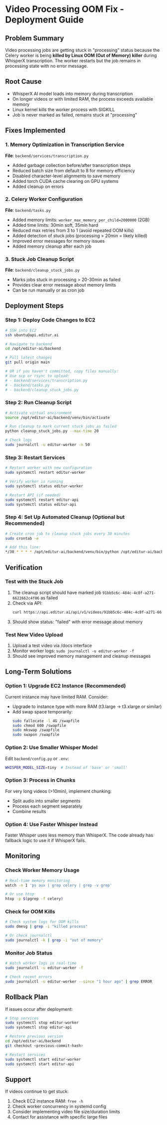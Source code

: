 # Video Processing OOM Fix - Deployment Guide

## Problem Summary
Video processing jobs are getting stuck in "processing" status because the Celery worker is being **killed by Linux OOM (Out of Memory) killer** during WhisperX transcription. The worker restarts but the job remains in processing state with no error message.

## Root Cause
- WhisperX AI model loads into memory during transcription
- On longer videos or with limited RAM, the process exceeds available memory
- Linux kernel kills the worker process with SIGKILL
- Job is never marked as failed, remains stuck at "processing"

## Fixes Implemented

### 1. Memory Optimization in Transcription Service
**File**: `backend/services/transcription.py`
- Added garbage collection before/after transcription steps
- Reduced batch size from default to 8 for memory efficiency
- Disabled character-level alignments to save memory
- Added torch CUDA cache clearing on GPU systems
- Added cleanup on errors

### 2. Celery Worker Configuration
**File**: `backend/tasks.py`
- Added memory limits: `worker_max_memory_per_child=2000000` (2GB)
- Added time limits: 30min soft, 35min hard
- Reduced max retries from 3 to 1 (avoid repeated OOM kills)
- Added detection of stuck jobs (processing > 20min = likely killed)
- Improved error messages for memory issues
- Added memory cleanup after each job

### 3. Stuck Job Cleanup Script
**File**: `backend/cleanup_stuck_jobs.py`
- Marks jobs stuck in processing > 20-30min as failed
- Provides clear error message about memory limits
- Can be run manually or as cron job

## Deployment Steps

### Step 1: Deploy Code Changes to EC2

```bash
# SSH into EC2
ssh ubuntu@api.editur.ai

# Navigate to backend
cd /opt/editur-ai/backend

# Pull latest changes
git pull origin main

# OR if you haven't committed, copy files manually:
# Use scp or rsync to upload:
# - backend/services/transcription.py
# - backend/tasks.py
# - backend/cleanup_stuck_jobs.py
```

### Step 2: Run Cleanup Script

```bash
# Activate virtual environment
source /opt/editur-ai/backend/venv/bin/activate

# Run cleanup to mark current stuck jobs as failed
python cleanup_stuck_jobs.py --max-time 20

# Check logs
sudo journalctl -u editur-worker -n 50
```

### Step 3: Restart Services

```bash
# Restart worker with new configuration
sudo systemctl restart editur-worker

# Verify worker is running
sudo systemctl status editur-worker

# Restart API (if needed)
sudo systemctl restart editur-api
sudo systemctl status editur-api
```

### Step 4: Set Up Automated Cleanup (Optional but Recommended)

```bash
# Create cron job to cleanup stuck jobs every 30 minutes
sudo crontab -e

# Add this line:
*/30 * * * * /opt/editur-ai/backend/venv/bin/python /opt/editur-ai/backend/cleanup_stuck_jobs.py --max-time 30 >> /var/log/editur-cleanup.log 2>&1
```

## Verification

### Test with the Stuck Job
1. The cleanup script should have marked job `91bb5c6c-484c-4c8f-a271-6622662c4f06` as failed
2. Check via API:
   ```bash
   curl https://api.editur.ai/api/v1/videos/91bb5c6c-484c-4c8f-a271-6622662c4f06/status
   ```
3. Should show status: "failed" with error message about memory

### Test New Video Upload
1. Upload a test video via /docs interface
2. Monitor worker logs: `sudo journalctl -u editur-worker -f`
3. Should see improved memory management and cleanup messages

## Long-Term Solutions

### Option 1: Upgrade EC2 Instance (Recommended)
Current instance may have limited RAM. Consider:
- Upgrade to instance type with more RAM (t3.large → t3.xlarge or similar)
- Add swap space temporarily:
  ```bash
  sudo fallocate -l 4G /swapfile
  sudo chmod 600 /swapfile
  sudo mkswap /swapfile
  sudo swapon /swapfile
  ```

### Option 2: Use Smaller Whisper Model
Edit `backend/config.py` or `.env`:
```bash
WHISPER_MODEL_SIZE=tiny  # Instead of 'base' or 'small'
```

### Option 3: Process in Chunks
For very long videos (>10min), implement chunking:
- Split audio into smaller segments
- Process each segment separately
- Combine results

### Option 4: Use Faster Whisper Instead
Faster Whisper uses less memory than WhisperX.
The code already has fallback logic to use it if WhisperX fails.

## Monitoring

### Check Worker Memory Usage
```bash
# Real-time memory monitoring
watch -n 1 'ps aux | grep celery | grep -v grep'

# Or use htop
htop -p $(pgrep -f celery)
```

### Check for OOM Kills
```bash
# Check system logs for OOM kills
sudo dmesg | grep -i "killed process"

# Or check journalctl
sudo journalctl -k | grep -i "out of memory"
```

### Monitor Job Status
```bash
# Watch worker logs in real-time
sudo journalctl -u editur-worker -f

# Check recent errors
sudo journalctl -u editur-worker --since "1 hour ago" | grep ERROR
```

## Rollback Plan

If issues occur after deployment:

```bash
# Stop services
sudo systemctl stop editur-worker
sudo systemctl stop editur-api

# Restore previous version
cd /opt/editur-ai/backend
git checkout <previous-commit-hash>

# Restart services
sudo systemctl start editur-worker
sudo systemctl start editur-api
```

## Support

If videos continue to get stuck:
1. Check EC2 instance RAM: `free -h`
2. Check worker concurrency in systemd config
3. Consider implementing video file size/duration limits
4. Contact for assistance with specific large files
